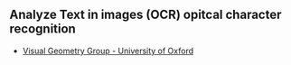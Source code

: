 ## Analyze Text in images (OCR) opitcal character recognition
- [Visual Geometry Group - University of Oxford](https://www.robots.ox.ac.uk/~vgg/software)